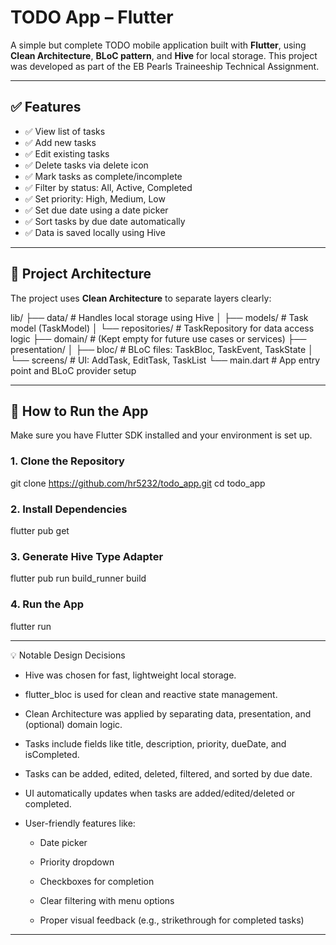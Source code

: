# TODO App – Flutter 

A simple but complete TODO mobile application built with **Flutter**, using **Clean Architecture**, **BLoC pattern**, and **Hive** for local storage. This project was developed as part of the EB Pearls Traineeship Technical Assignment.

---

## ✅ Features

- ✅ View list of tasks
- ✅ Add new tasks
- ✅ Edit existing tasks
- ✅ Delete tasks via delete icon
- ✅ Mark tasks as complete/incomplete
- ✅ Filter by status: All, Active, Completed
- ✅ Set priority: High, Medium, Low
- ✅ Set due date using a date picker
- ✅ Sort tasks by due date automatically
- ✅ Data is saved locally using Hive

---

## 📁 Project Architecture

The project uses **Clean Architecture** to separate layers clearly:

lib/
├── data/ # Handles local storage using Hive
│ ├── models/ # Task model (TaskModel)
│ └── repositories/ # TaskRepository for data access logic
├── domain/ # (Kept empty for future use cases or services)
├── presentation/
│ ├── bloc/ # BLoC files: TaskBloc, TaskEvent, TaskState
│ └── screens/ # UI: AddTask, EditTask, TaskList
└── main.dart # App entry point and BLoC provider setup

---

## 🚀 How to Run the App

Make sure you have Flutter SDK installed and your environment is set up.

### 1. Clone the Repository

git clone https://github.com/hr5232/todo_app.git
cd todo_app

### 2. Install Dependencies

flutter pub get

### 3. Generate Hive Type Adapter
   
flutter pub run build_runner build

### 4. Run the App

flutter run

---

💡 Notable Design Decisions
* Hive was chosen for fast, lightweight local storage.

* flutter_bloc is used for clean and reactive state management.

* Clean Architecture was applied by separating data, presentation, and (optional) domain logic.

* Tasks include fields like title, description, priority, dueDate, and isCompleted.

* Tasks can be added, edited, deleted, filtered, and sorted by due date.

* UI automatically updates when tasks are added/edited/deleted or completed.

* User-friendly features like:

     - Date picker

     - Priority dropdown

     - Checkboxes for completion

     - Clear filtering with menu options

     - Proper visual feedback (e.g., strikethrough for completed tasks)
 
---


